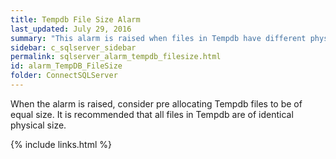 ```yaml
---
title: ﻿Tempdb File Size Alarm
last_updated: July 29, 2016
summary: "This alarm is raised when files in Tempdb have different physical sizes."
sidebar: c_sqlserver_sidebar
permalink: sqlserver_alarm_tempdb_filesize.html
id: alarm_TempDB_FileSize
folder: ConnectSQLServer
---
```






When the alarm is raised, consider pre allocating Tempdb files to be of equal size. It is recommended that all files in Tempdb are of identical physical size.

{% include links.html %}
